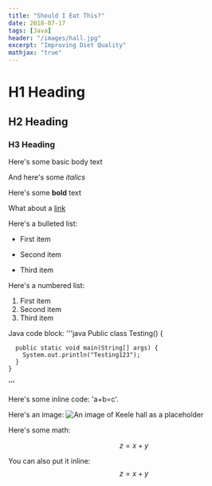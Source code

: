 ```yaml
---
title: "Should I Eat This?"
date: 2018-07-17
tags: [Java]
header: "/images/hall.jpg"
excerpt: "Improving Diet Quality"
mathjax: "true"
---
```


# H1 Heading

## H2 Heading

### H3 Heading

Here's some basic body text

And here's some *italics*

Here's some **bold** text

What about a [link](https://github.com/connorbridle)

Here's a bulleted list:
* First item
+ Second item
- Third item

Here's a numbered list:
1. First item
2. Second item
3. Third item

Java code block:
'''java
    Public class Testing() {

      public static void main(String[] args) {
        System.out.println("Testing123");
      }
    }

'''

Here's some inline code: 'a+b=c'.

Here's an image:
<img src="{{ site.url }}{{  site.baseurl }}images/hall.jpg" alt="An image of Keele hall as a placeholder">

Here's some math:

$$z=x+y$$

You can also put it inline: $$z=x+y$$
